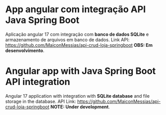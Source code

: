 # App angular com integração API Java Spring Boot
Aplicação angular 17 com integração com **banco de dados SQLite** e armazenamento de arquivos em banco de dados.
Link API: https://github.com/MaiconMessias/api-crud-loja-springboot
**OBS: Em desenvolvimento**.

# Angular app with Java Spring Boot API integration
Angular 17 application with integration with **SQLite database** and file storage in the database.
API Link: https://github.com/MaiconMessias/api-crud-loja-springboot
**NOTE: Under development**.
